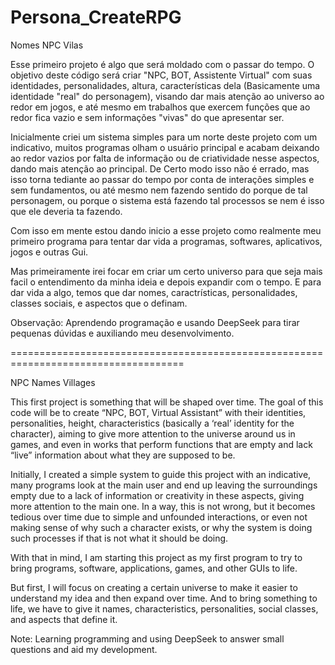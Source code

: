 # Persona_CreateRPG

Nomes NPC Vilas

Esse primeiro projeto é algo que será moldado com o passar do tempo. O objetivo deste código será criar "NPC, BOT, Assistente Virtual" com suas identidades, personalidades, altura, características dela (Basicamente uma identidade "real" do personagem), visando dar mais atenção ao universo ao redor em jogos, e até mesmo em trabalhos que exercem funções que ao redor fica vazio e sem informações "vivas" do que apresentar ser.

Inicialmente criei um sistema simples para um norte deste projeto com um indicativo, muitos programas olham o usuário principal e acabam deixando ao redor vazios por falta de informação ou de criatividade nesse aspectos, dando mais atenção ao principal. De Certo modo isso não é errado, mas isso torna tediante ao passar do tempo por conta de interações simples e sem fundamentos, ou até mesmo nem fazendo sentido do porque de tal personagem, ou porque o sistema está fazendo tal processos se nem é isso que ele deveria ta fazendo.

Com isso em mente estou dando inicio a esse projeto como realmente meu primeiro programa para tentar dar vida a programas, softwares, aplicativos, jogos e outras Gui.

Mas primeiramente irei focar em criar um certo universo para que seja mais facil o entendimento da minha ideia e depois expandir com o tempo. E para dar vida a algo, temos que dar nomes, caractrísticas, personalidades, classes sociais, e aspectos que o definam.


Observação: Aprendendo programação e usando DeepSeek para tirar pequenas dúvidas e auxiliando meu desenvolvimento.


====================================================================================

NPC Names Villages

This first project is something that will be shaped over time. The goal of this code will be to create “NPC, BOT, Virtual Assistant” with their identities, personalities, height, characteristics (basically a ‘real’ identity for the character), aiming to give more attention to the universe around us in games, and even in works that perform functions that are empty and lack “live” information about what they are supposed to be.

Initially, I created a simple system to guide this project with an indicative, many programs look at the main user and end up leaving the surroundings empty due to a lack of information or creativity in these aspects, giving more attention to the main one. In a way, this is not wrong, but it becomes tedious over time due to simple and unfounded interactions, or even not making sense of why such a character exists, or why the system is doing such processes if that is not what it should be doing.

With that in mind, I am starting this project as my first program to try to bring programs, software, applications, games, and other GUIs to life.

But first, I will focus on creating a certain universe to make it easier to understand my idea and then expand over time. And to bring something to life, we have to give it names, characteristics, personalities, social classes, and aspects that define it.


Note: Learning programming and using DeepSeek to answer small questions and aid my development.

